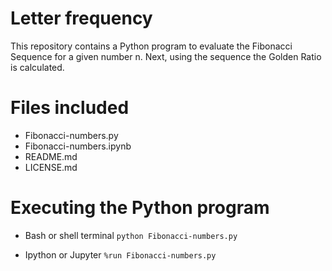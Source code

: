 # Letter frequency

This repository contains a Python program to evaluate the Fibonacci Sequence for a given number n. Next, using the sequence the Golden Ratio is calculated.

# Files included
* Fibonacci-numbers.py
* Fibonacci-numbers.ipynb
* README.md
* LICENSE.md

# Executing the Python program
* Bash or shell terminal
`python Fibonacci-numbers.py`

* Ipython or Jupyter
`%run Fibonacci-numbers.py`


